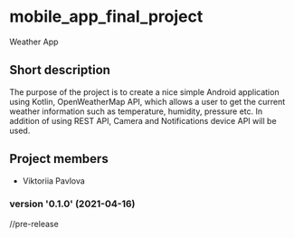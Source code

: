 # mobile_app_final_project
Weather App

## Short description
The purpose of the project is to create a nice simple Android application using Kotlin, OpenWeatherMap API, which allows a user to get the current weather information such as temperature, humidity, pressure etc. In addition of using REST API, Camera and Notifications device API will be used.

## Project members
- Viktoriia Pavlova

### version '0.1.0' (2021-04-16)
//pre-release
